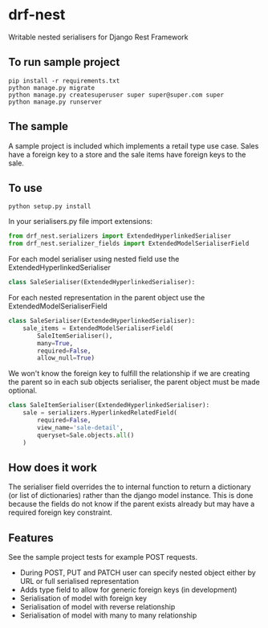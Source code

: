 # drf-nest
Writable nested serialisers for Django Rest Framework

## To run sample project

```shell
pip install -r requirements.txt
python manage.py migrate
python manage.py createsuperuser super super@super.com super
python manage.py runserver
```
## The sample
A sample project is included which implements a retail type use case. Sales have a foreign key to a store and the sale items have foreign keys to the sale.

## To use

```shell
python setup.py install
```

In your serialisers.py file import extensions:

```python
from drf_nest.serializers import ExtendedHyperlinkedSerialiser
from drf_nest.serializer_fields import ExtendedModelSerialiserField
```

For each model serialiser using nested field use the ExtendedHyperlinkedSerialiser

```python
class SaleSerialiser(ExtendedHyperlinkedSerialiser):
```

For each nested representation in the parent object use the ExtendedModelSerialiserField

```python
class SaleSerialiser(ExtendedHyperlinkedSerialiser):
    sale_items = ExtendedModelSerialiserField(
        SaleItemSerialiser(), 
        many=True, 
        required=False, 
        allow_null=True)
```

We won't know the foreign key to fulfill the relationship if we are creating the parent so in each sub objects serialiser, the parent object must be made optional.
```python
class SaleItemSerialiser(ExtendedHyperlinkedSerialiser):
    sale = serializers.HyperlinkedRelatedField(
        required=False,
        view_name='sale-detail',
        queryset=Sale.objects.all()
    )
```

## How does it work
The serialiser field overrides the to internal function to return a dictionary (or list of dictionaries) rather than the django model instance.
This is done because the fields do not know if the parent exists already but may have a required foreign key constraint.

## Features

See the sample project tests for example POST requests.

 - During POST, PUT and PATCH user can specify nested object either by URL or full serialised representation
 - Adds type field to allow for generic foreign keys (in development)
 - Serialisation of model with foreign key
 - Serialisation of model with reverse relationship
 - Serialisation of model with many to many relationship
 